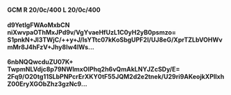 #### GCM R 20/0c/400 L 20/0c/400
**d9YetIgFWAoMxbCN**<br/>**niXwvpaOThMxJPd9v/VgYvaeHfUzL1C0yH2yB0psmzo=**<br/>**S1pnkN+Jl3TWjC/++y+J/IsYTtc07kKoSbgUPF2I/UJ8eG/XprTZLbVOHWvmMr8J4hFzV+Jhy8Iw4lWs...**<br/><br/>
**6nbNQQwcduZU07K+**<br/>**TwpmNLVdjc8p79NWImxOIPhq2h6vQmAkLNYJZcSDy/E=**<br/>**2Fq9/O20tg11SLbPNPcrErXKY0tF55JQM2d2e2tnek/U29ri9AKeojkXPllxhZ00EryXGObZhz3gzNc9...**